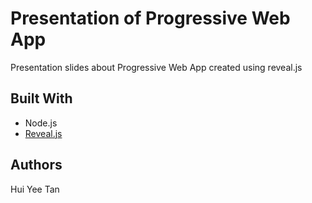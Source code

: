 # Presentation of Progressive Web App
Presentation slides about Progressive Web App created using reveal.js

## Built With
* Node.js
* [Reveal.js](https://revealjs.com)

## Authors
Hui Yee Tan